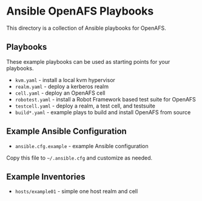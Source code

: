 # Ansible OpenAFS Playbooks

This directory is a collection of Ansible playbooks for OpenAFS.

## Playbooks

These example playbooks can be used as starting points for your playbooks.

* `kvm.yaml`       - install a local kvm hypervisor
* `realm.yaml`     - deploy a kerberos realm
* `cell.yaml`      - deploy an OpenAFS cell
* `robotest.yaml`  - install a Robot Framework based test suite for OpenAFS
* `testcell.yaml`  - deploy a realm, a test cell, and testsuite
* `build*.yaml`    - example plays to build and install OpenAFS from source

## Example Ansible Configuration

* `ansible.cfg.example`  - example Ansible configuration

Copy this file to `~/.ansible.cfg` and customize as needed.

## Example Inventories

* `hosts/example01` - simple one host realm and cell
